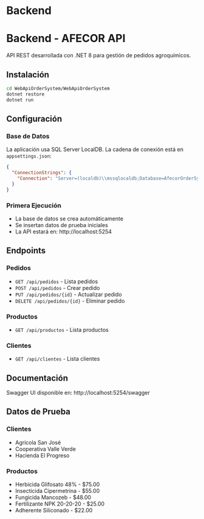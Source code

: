 # Backend

<!-- Instrucciones para ejecutar el backend -->

# Backend - AFECOR API

API REST desarrollada con .NET 8 para gestión de pedidos agroquímicos.

## Instalación

```bash
cd WebApiOrderSystem/WebApiOrderSystem
dotnet restore
dotnet run
```

## Configuración

### Base de Datos
La aplicación usa SQL Server LocalDB. La cadena de conexión está en `appsettings.json`:

```json
{
  "ConnectionStrings": {
    "Connection": "Server=(localdb)\\mssqlocaldb;Database=AfecorOrderSystemDB;Trusted_Connection=true"
  }
}
```

### Primera Ejecución
- La base de datos se crea automáticamente
- Se insertan datos de prueba iniciales
- La API estará en: http://localhost:5254

## Endpoints

### Pedidos
- `GET /api/pedidos` - Lista pedidos
- `POST /api/pedidos` - Crear pedido
- `PUT /api/pedidos/{id}` - Actualizar pedido
- `DELETE /api/pedidos/{id}` - Eliminar pedido

### Productos
- `GET /api/productos` - Lista productos

### Clientes
- `GET /api/clientes` - Lista clientes

## Documentación
Swagger UI disponible en: http://localhost:5254/swagger

## Datos de Prueba

### Clientes
- Agricola San José
- Cooperativa Valle Verde  
- Hacienda El Progreso

### Productos
- Herbicida Glifosato 48% - $75.00
- Insecticida Cipermetrina - $55.00
- Fungicida Mancozeb - $48.00
- Fertilizante NPK 20-20-20 - $25.00
- Adherente Siliconado - $22.00